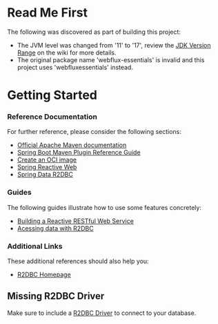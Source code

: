 # Read Me First
The following was discovered as part of building this project:

* The JVM level was changed from '11' to '17', review the [JDK Version Range](https://github.com/spring-projects/spring-framework/wiki/Spring-Framework-Versions#jdk-version-range) on the wiki for more details.
* The original package name 'webflux-essentials' is invalid and this project uses 'webfluxessentials' instead.

# Getting Started

### Reference Documentation
For further reference, please consider the following sections:

* [Official Apache Maven documentation](https://maven.apache.org/guides/index.html)
* [Spring Boot Maven Plugin Reference Guide](https://docs.spring.io/spring-boot/docs/3.0.0-SNAPSHOT/maven-plugin/reference/html/)
* [Create an OCI image](https://docs.spring.io/spring-boot/docs/3.0.0-SNAPSHOT/maven-plugin/reference/html/#build-image)
* [Spring Reactive Web](https://docs.spring.io/spring-boot/docs/3.0.0-SNAPSHOT/reference/htmlsingle/#web.reactive)
* [Spring Data R2DBC](https://docs.spring.io/spring-boot/docs/3.0.0-SNAPSHOT/reference/htmlsingle/#data.sql.r2dbc)

### Guides
The following guides illustrate how to use some features concretely:

* [Building a Reactive RESTful Web Service](https://spring.io/guides/gs/reactive-rest-service/)
* [Acessing data with R2DBC](https://spring.io/guides/gs/accessing-data-r2dbc/)

### Additional Links
These additional references should also help you:

* [R2DBC Homepage](https://r2dbc.io)

## Missing R2DBC Driver

Make sure to include a [R2DBC Driver](https://r2dbc.io/drivers/) to connect to your database.
